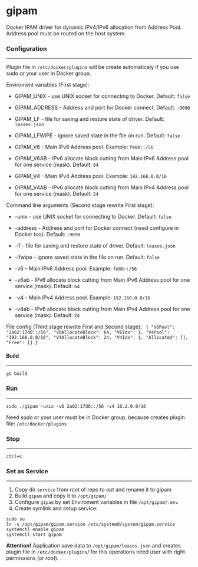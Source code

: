 # gipam

Docker IPAM driver for dynamic IPv4/IPv6 allocation from Address Pool. Address pool must be routed on the host system.


### Configuration ###
---

Plugin file in `/etc/docker/plugins` will be create automaticaly if you use sudo or your user in Docker group. 

Enviroment variables (First stage):
* GIPAM_UNIX - use UNIX socket for connecting to Docker. Default: `false`
* GIPAM_ADDRESS - Address and port for Docker connect. Default: `:9090`

* GIPAM_LF - file for saving and restore state of driver. Default: `leases.json`
* GIPAM_LFWIPE - ignore saved state in the file on run. Default:  `false`

* GIPAM_V6 - Main IPv6 Address pool. Example: `fe80::/56`
* GIPAM_V6AB - IPv6 allocate block cutting from Main IPv6 Address pool for one service (mask). Default: `64`
* GIPAM_V4 - Main IPv4 Address pool. Example: `192.168.0.0/16`
* GIPAM_V4AB - IPv6 allocate block cutting from Main IPv4 Address pool for one service (mask). Default: `24`

Command line arguments (Second stage rewrite First stage):
* -unix - use UNIX socket for connecting to Docker. Default: `false`
* -address - Address and port for Docker connect (need configure in Docker too). Default: `:9090`

* -lf - file for saving and restore state of driver. Default: `leases.json`
* -lfwipe - ignore saved state in the file on run. Default:  `false`

* -v6 - Main IPv6 Address pool. Example: `fe80::/56`
* -v6ab - IPv6 allocate block cutting from Main IPv6 Address pool for one service (mask). Default: `64`
* -v4 - Main IPv4 Address pool. Example: `192.168.0.0/16`
* -v4ab - IPv6 allocate block cutting from Main IPv4 Address pool for one service (mask). Default: `24`

File config (Third stage rewrite First and Second stage):
` {
  "V6Pool": "2a02:17d0::/56",
  "V6AllocateBlock": 64,
  "V6Idx": 1,
  "V4Pool": "192.168.0.0/16",
  "V4AllocateBlock": 24,
  "V4Idx": 1,
  "Allocated": [],
  "Free": []
}`


#### Build ####
---

	go build


### Run ###
---

	sudo ./gipam -unix -v6 2a02:17d0::/56 -v4 10.2.0.0/16

Need *sudo* or your user must be in Docker group, because creates plugin file: `/etc/docker/plugins`


### Stop ###
---

	ctrl+с


### Set as Service ###
---

1.    Copy dir `service` from root of repo to opt and rename it to gipam
2.    Build `gipam` and copy it to `/opt/gipam/`
3.    Configure `gipam` by set Enviroment variables in file `/opt/gipam/.env`
4.    Create symlink and setup service:

	sudo su
	ln -s /opt/gipam/gipam.service /etc/systemd/system/gipam.service
	systemctl enable gipam
	systemctl start gipam

**Attention!** Application save data to `/opt/gipam/leases.json` and creates plugin file in `/etc/docker/plugins`/ for this operations need user with right permissions (or *root*).